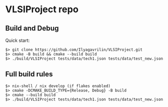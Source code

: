 # VLSIProject repo

## Build and Debug
Quick start:
```
$> git clone https://github.com/Ilyagavrilin/VLSIProject.git
$> cmake -B build && cmake --build build
$> ./build/VLSIProject tests/data/tech1.json tests/data/test_new.json
```
## Full build rules
```
$> nix-shell / nix develop (if flakes enabled)
$> cmake -DCMAKE_BUILD_TYPE={Release, Debug} -B build
$> cmake --build build
$> ./build/VLSIProject tests/data/tech1.json tests/data/test_new.json
```

